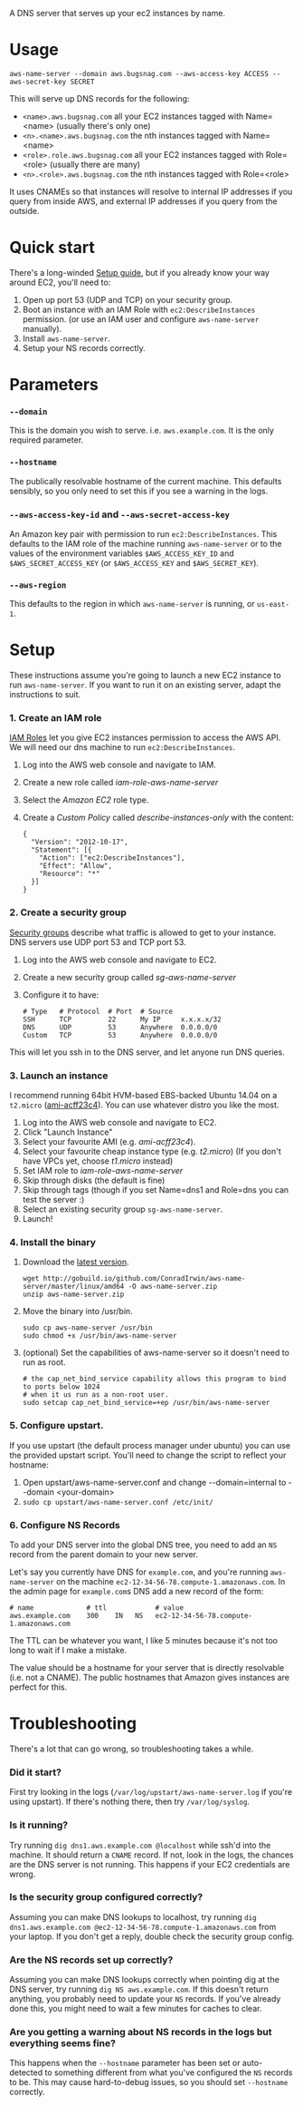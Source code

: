 A DNS server that serves up your ec2 instances by name.

Usage
=====

```
aws-name-server --domain aws.bugsnag.com --aws-access-key ACCESS --aws-secret-key SECRET
```

This will serve up DNS records for the following:

* `<name>.aws.bugsnag.com` all your EC2 instances tagged with Name=&lt;name> (usually there's only one)
* `<n>.<name>.aws.bugsnag.com` the nth instances tagged with Name=&lt;name>
* `<role>.role.aws.bugsnag.com` all your EC2 instances tagged with Role=&lt;role> (usually there are many)
* `<n>.<role>.aws.bugsnag.com` the nth instances tagged with Role=&lt;role>

It uses CNAMEs so that instances will resolve to internal IP addresses if you query from inside AWS,
and external IP addresses if you query from the outside.

Quick start
===========

There's a long-winded [Setup guide](#setup), but if you already know your way
around EC2, you'll need to:

1. Open up port 53 (UDP and TCP) on your security group.
2. Boot an instance with an IAM Role with `ec2:DescribeInstances` permission. (or use an IAM user and
   configure `aws-name-server` manually).
3. Install `aws-name-server`.
4. Setup your NS records correctly.

Parameters
==========

### `--domain`

This is the domain you wish to serve. i.e. `aws.example.com`. It is the
only required parameter.

### `--hostname`

The publically resolvable hostname of the current machine. This defaults
sensibly, so you only need to set this if you see a warning in the logs.

### `--aws-access-key-id` and `--aws-secret-access-key`

An Amazon key pair with permission to run `ec2:DescribeInstances`. This defaults to
the IAM role of the machine running `aws-name-server` or to the values of the environment
variables `$AWS_ACCESS_KEY_ID` and `$AWS_SECRET_ACCESS_KEY` (or `$AWS_ACCESS_KEY` and `$AWS_SECRET_KEY`).

### `--aws-region`

This defaults to the region in which `aws-name-server` is running, or `us-east-1`.

Setup
=====

These instructions assume you're going to launch a new EC2 instance to run
`aws-name-server`. If you want to run it on an existing server, adapt the
instructions to suit.

### 1. Create an IAM role

[IAM Roles](http://docs.aws.amazon.com/AWSEC2/latest/UserGuide/iam-roles-for-amazon-ec2.html)
let you give EC2 instances permission to access the AWS API. We will need our
dns machine to run `ec2:DescribeInstances`.

1. Log into the AWS web console and navigate to IAM.
2. Create a new role called *iam-role-aws-name-server*
3. Select the *Amazon EC2* role type.
4. Create a *Custom Policy* called *describe-instances-only* with the content:

    ```
    {
      "Version": "2012-10-17",
      "Statement": [{
        "Action": ["ec2:DescribeInstances"],
        "Effect": "Allow",
        "Resource": "*"
      }]
    }
    ```

### 2. Create a security group

[Security groups](http://docs.aws.amazon.com/AWSEC2/latest/UserGuide/using-network-security.html)
describe what traffic is allowed to get to your instance. DNS servers use UDP port 53 and TCP port 53.

1. Log into the AWS web console and navigate to EC2.
2. Create a new security group called *sg-aws-name-server*
3. Configure it to have:

    ```
    # Type   # Protocol  # Port  # Source
    SSH      TCP         22      My IP     x.x.x.x/32
    DNS      UDP         53      Anywhere  0.0.0.0/0
    Custom   TCP         53      Anywhere  0.0.0.0/0
    ```

This will let you ssh in to the DNS server, and let anyone run DNS queries.

### 3. Launch an instance

I recommend running 64bit HVM-based EBS-backed Ubuntu 14.04 on a `t2.micro`
([ami-acff23c4](https://console.aws.amazon.com/ec2/home?region=us-east-1#launchAmi=ami-acff23c4)). You
can use whatever distro you like the most.

1. Log into the AWS web console and navigate to EC2.
2. Click "Launch Instance"
3. Select your favourite AMI (e.g. *ami-acff23c4*).
3. Select your favourite cheap instance type (e.g. *t2.micro*) (If you don't have VPCs yet, choose *t1.micro* instead)
4. Set IAM role to *iam-role-aws-name-server*
5. Skip through disks (the default is fine)
6. Skip through tags (though if you set Name=dns1 and Role=dns you can test the server :)
7. Select an existing security group `sg-aws-name-server`.
8. Launch!

### 4. Install the binary

1.  Download the [latest version](http://gobuild.io/download/github.com/ConradIrwin/aws-name-server/master).

    ```
    wget http://gobuild.io/github.com/ConradIrwin/aws-name-server/master/linux/amd64 -O aws-name-server.zip
    unzip aws-name-server.zip
    ```

2. Move the binary into /usr/bin.

    ```
    sudo cp aws-name-server /usr/bin
    sudo chmod +x /usr/bin/aws-name-server
    ```

3. (optional) Set the capabilities of aws-name-server so it doesn't need to run as root.

    ```
    # the cap_net_bind_service capability allows this program to bind to ports below 1024
    # when it us run as a non-root user.
    sudo setcap cap_net_bind_service=+ep /usr/bin/aws-name-server
    ```

### 5. Configure upstart.

If you use upstart (the default process manager under ubuntu) you can use the provided upstart
script. You'll need to change the script to reflect your hostname:

1. Open upstart/aws-name-server.conf and change --domain=internal to --domain &lt;your-domain>
2. `sudo cp upstart/aws-name-server.conf /etc/init/`

### 6. Configure NS Records

To add your DNS server into the global DNS tree, you need to add an `NS` record
from the parent domain to your new server.

Let's say you currently have DNS for `example.com`, and you're running
`aws-name-server` on the machine `ec2-12-34-56-78.compute-1.amazonaws.com`.  In
the admin page for `example.com`s DNS add a new record of the form:

```
# name             # ttl            # value
aws.example.com    300    IN   NS   ec2-12-34-56-78.compute-1.amazonaws.com
```

The TTL can be whatever you want, I like 5 minutes because it's not too long to wait if I make a mistake.

The value should be a hostname for your server that is directly resolvable (i.e. not a CNAME). The public
hostnames that Amazon gives instances are perfect for this.

Troubleshooting
===============

There's a lot that can go wrong, so troubleshooting takes a while.

### Did it start?

First try looking in the logs (`/var/log/upstart/aws-name-server.log` if you're
using upstart). If there's nothing there, then try `/var/log/syslog`.

### Is it running?
Try running `dig dns1.aws.example.com @localhost` while ssh'd into the machine.
It should return a `CNAME` record. If not, look in the logs, the chances are
the DNS server is not running.  This happens if your EC2 credentials are wrong.

### Is the security group configured correctly?
Assuming you can make DNS lookups to localhost, try running
`dig dns1.aws.example.com @ec2-12-34-56-78.compute-1.amazonaws.com` from your
laptop. If you don't get a reply, double check the security group config.

### Are the NS records set up correctly?
Assuming you can make DNS lookups correctly when pointing dig at the DNS
server, try running `dig NS aws.example.com`. If this doesn't return anything,
you probably need to update your `NS` records. If you've already done this, you
might need to wait a few minutes for caches to clear.

### Are you getting a warning about NS records in the logs but everything seems fine?
This happens when the `--hostname` parameter has been set or auto-detected to
something different from what you've configured the `NS` records to be. This
may cause hard-to-debug issues, so you should set `--hostname` correctly.
